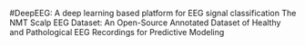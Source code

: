 #DeepEEG: A deep learning based platform for EEG signal classification 
The NMT Scalp EEG Dataset: An Open-Source Annotated Dataset of Healthy and Pathological EEG Recordings for Predictive Modeling
